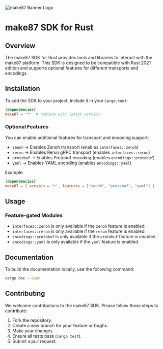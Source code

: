 ![make87 Banner Logo](https://make87-files.nyc3.digitaloceanspaces.com/assets/branding/logo/make87_ME_1d_cv_cropped.svg)
# make87 SDK for Rust

## Overview

The make87 SDK for Rust provides tools and libraries to interact with the make87 platform. This SDK is designed to be compatible with Rust 2021 edition and supports optional features for different transports and encodings.

## Installation

To add the SDK to your project, include it in your `Cargo.toml`:

```toml
[dependencies]
make87 = "*"  # replace with latest version
```

### Optional Features

You can enable additional features for transport and encoding support:

- `zenoh` → Enables Zenoh transport (enables `interfaces::zenoh`)
- `rerun` → Enables Rerun gRPC transport (enables `interfaces::rerun`)
- `protobuf` → Enables Protobuf encoding (enables `encodings::protobuf`)
- `yaml` → Enables YAML encoding (enables `encodings::yaml`)

Example:

```toml
[dependencies]
make87 = { version = "*", features = ["zenoh", "protobuf", "yaml"] }
```

## Usage

### Feature-gated Modules

- `interfaces::zenoh` is only available if the `zenoh` feature is enabled.
- `interfaces::rerun` is only available if the `rerun` feature is enabled.
- `encodings::protobuf` is only available if the `protobuf` feature is enabled.
- `encodings::yaml` is only available if the `yaml` feature is enabled.


## Documentation
To build the documentation locally, use the following command:
```bash
cargo doc --open
```

## Contributing

We welcome contributions to the make87 SDK. Please follow these steps to contribute:

1. Fork the repository.
2. Create a new branch for your feature or bugfix.
3. Make your changes.
4. Ensure all tests pass (`cargo test`).
5. Submit a pull request.

